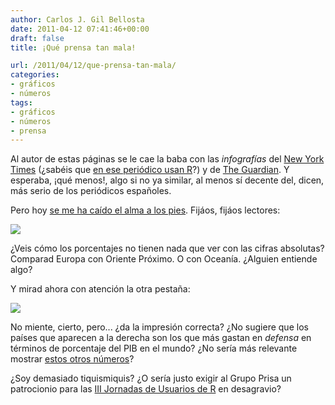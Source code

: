 ```yaml
---
author: Carlos J. Gil Bellosta
date: 2011-04-12 07:41:46+00:00
draft: false
title: ¡Qué prensa tan mala!

url: /2011/04/12/que-prensa-tan-mala/
categories:
- gráficos
- números
tags:
- gráficos
- números
- prensa
---
```


Al autor de estas páginas se le cae la baba con las _infografías_ del [New York Times](http://learning.blogs.nytimes.com/2011/04/08/data-visualized-more-on-teaching-with-infographics/?scp=1&sq=infographics&st=cse) (¿sabéis que [en ese periódico usan R](http://www.drewconway.com/zia/?p=2658)?) y de [The Guardian](http://www.guardian.co.uk/news/datablog). Y esperaba, ¡qué menos!, algo si no ya similar, al menos sí decente del, dicen, más serio de los periódicos españoles.

Pero hoy [se me ha caído el alma a los pies](http://www.elpais.com/graficos/internacional/Gasto/militar/internacional/elpepuint/20110411elpepuint_1/Ges/). Fijáos, fijáos lectores:


[![](/wp-uploads/2011/04/el_pais_gasto_militar_1.png)
](/wp-uploads/2011/04/el_pais_gasto_militar_1.png)



¿Veis cómo los porcentajes no tienen nada que ver con las cifras absolutas? Comparad Europa con Oriente Próximo. O con Oceanía. ¿Alguien entiende algo?

Y mirad ahora con atención la otra pestaña:


[![](/wp-uploads/2011/04/el_pais_gasto_militar_2.png)
](/wp-uploads/2011/04/el_pais_gasto_militar_2.png)



No miente, cierto, pero... ¿da la impresión correcta? ¿No sugiere que los países que aparecen a la derecha son los que más gastan en _defensa_ en términos de porcentaje del PIB en el mundo? ¿No sería más relevante mostrar [estos otros números](http://es.wikipedia.org/wiki/Anexo:Pa%C3%ADses_por_gastos_militares#Lista_de_pa.C3.ADses_por_el_gasto_militar_como_porcentaje_del_PIB)?

¿Soy demasiado tiquismiquis? ¿O sería justo exigir al Grupo Prisa un patrocionio para las [III Jornadas de Usuarios de R](http://usar.org.es/) en desagravio?
